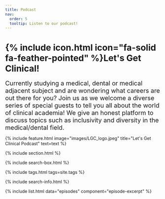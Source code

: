 ```yaml
---
title: Podcast
nav:
  order: 5
  tooltip: Listen to our podcast!
---
```


# {% include icon.html icon="fa-solid fa-feather-pointed" %}Let's Get Clinical!
<span style="font-size: 20px;">
Currently studying a medical, dental or medical adjacent subject and are wondering what careers are out there for you?
Join us as we welcome a diverse series of special guests to tell you all about the world of clinical academia! We give an honest platform to discuss topics such as inclusivity and diversity in the medical/dental field. 
</span>

{%
  include feature.html
  image="images/LGC_logo.jpeg"
  title="Let's Get Clinical Podcast"
  text=text
%}

{% include section.html %}

{% include search-box.html %}

{% include tags.html tags=site.tags %}

{% include search-info.html %}

{% include list.html data="episodes" component="episode-excerpt" %}
